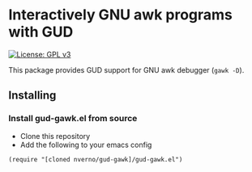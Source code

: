 # Interactively GNU awk programs with GUD

[![License: GPL v3](https://img.shields.io/badge/License-GPLv3-blue.svg)](https://www.gnu.org/licenses/gpl-3.0)

This package provides GUD support for GNU awk debugger (`gawk -D`).

## Installing

### Install gud-gawk.el from source

- Clone this repository
- Add the following to your emacs config

```elisp
(require "[cloned nverno/gud-gawk]/gud-gawk.el")
```
